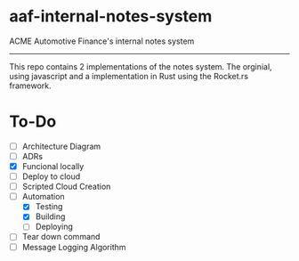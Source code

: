 # aaf-internal-notes-system
ACME Automotive Finance's internal notes system

---

This repo contains 2 implementations of the notes system. The orginial, using javascript and a implementation in Rust using the Rocket.rs framework. 

# To-Do
- [ ] Architecture Diagram
- [ ] ADRs
- [x] Funcional locally
- [ ] Deploy to cloud
- [ ] Scripted Cloud Creation
- [ ] Automation
  - [x] Testing
  - [x] Building
  - [ ] Deploying
- [ ] Tear down command
- [ ] Message Logging Algorithm
